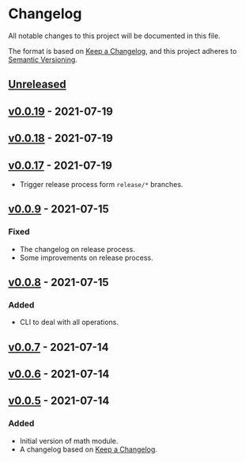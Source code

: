 # Changelog

All notable changes to this project will be documented in this file.

The format is based on [Keep a Changelog](https://keepachangelog.com/en/1.0.0/),
and this project adheres to [Semantic Versioning](https://semver.org/spec/v2.0.0.html).

## [Unreleased]

## [v0.0.19] - 2021-07-19

## [v0.0.18] - 2021-07-19

## [v0.0.17] - 2021-07-19

-   Trigger release process form `release/*` branches.

## [v0.0.9] - 2021-07-15

### Fixed

-   The changelog on release process.
-   Some improvements on release process.

## [v0.0.8] - 2021-07-15

### Added

-   CLI to deal with all operations.

## [v0.0.7] - 2021-07-14

## [v0.0.6] - 2021-07-14

## [v0.0.5] - 2021-07-14

### Added

-   Initial version of math module.
-   A changelog based on [Keep a Changelog](https://keepachangelog.com/en/1.0.0/).

[Unreleased]: https://github.com/angelokurtis/go-math/compare/v0.0.19...HEAD

[v0.0.19]: https://github.com/angelokurtis/go-math/compare/v0.0.18...v0.0.19

[v0.0.18]: https://github.com/angelokurtis/go-math/compare/v0.0.17...v0.0.18

[v0.0.17]: https://github.com/angelokurtis/go-math/compare/v0.0.9...v0.0.17

[v0.0.9]: https://github.com/angelokurtis/go-math/compare/v0.0.8...v0.0.9

[v0.0.8]: https://github.com/angelokurtis/go-math/compare/v0.0.7...v0.0.8

[v0.0.7]: https://github.com/angelokurtis/go-math/compare/v0.0.6...v0.0.7

[v0.0.6]: https://github.com/angelokurtis/go-math/compare/v0.0.5...v0.0.6

[v0.0.5]: https://github.com/angelokurtis/go-math/compare/863bddb7f0c6f3607f68461af0a2b800db0e50ad...v0.0.5
